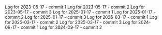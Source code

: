 Log for 2023-05-17 - commit 1
Log for 2023-05-17 - commit 2
Log for 2023-05-17 - commit 3
Log for 2025-01-17 - commit 1
Log for 2025-01-17 - commit 2
Log for 2025-01-17 - commit 3
Log for 2025-03-17 - commit 1
Log for 2025-03-17 - commit 2
Log for 2025-03-17 - commit 3
Log for 2024-09-17 - commit 1
Log for 2024-09-17 - commit 2
